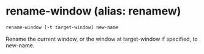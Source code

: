 # rename-window (alias: renamew)

~~~bash
rename-window [-t target-window] new-name
~~~

Rename the current window, or the window at target-window if specified, to new-name.